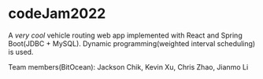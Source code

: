 # codeJam2022

A *very cool* vehicle routing web app implemented with React and Spring Boot(JDBC + MySQL). Dynamic programming(weighted interval scheduling) is used.

Team members(BitOcean): Jackson Chik, Kevin Xu, Chris Zhao, Jianmo Li
